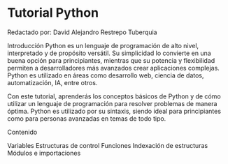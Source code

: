 # Tutorial Python

Redactado por: David Alejandro Restrepo Tuberquia

Introducción
Python es un lenguaje de programación de alto nivel, interpretado y de propósito versátil. Su simplicidad lo convierte en una buena opción para principiantes, mientras que su potencia y flexibilidad permiten a desarrolladores más avanzados crear aplicaciones complejas. Python es utilizado en áreas como desarrollo web, ciencia de datos, automatización, IA, entre otros.


Con este tutorial, aprenderás los conceptos básicos de Python y de cómo utilizar un lenguaje de programación para resolver problemas de manera óptima. Python es utilizado por su sintaxis, siendo ideal para principiantes como para personas avanzadas en temas de todo tipo.

Contenido

Variables
Estructuras de control
Funciones
Indexación de estructuras
Módulos e importaciones
